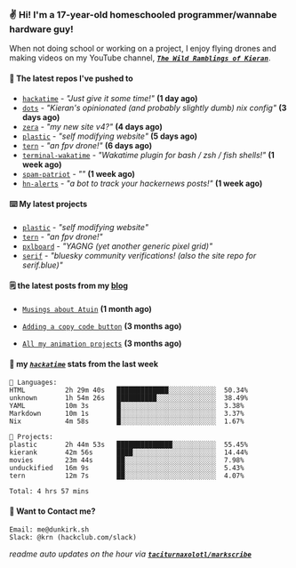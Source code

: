 ### ✌️ Hi! I'm a 17-year-old homeschooled programmer/wannabe hardware guy!

When not doing school or working on a project, I enjoy flying drones and making videos on my YouTube channel, [**_`The Wild Ramblings of Kieran`_**](https://youtube.com/@kieran.rambles).

#### 👷 The latest repos I've pushed to

- [`hackatime`](https://github.com/hackclub/hackatime) - _"Just give it some time!"_ **(1 day ago)**
- [`dots`](https://github.com/taciturnaxolotl/dots) - _"Kieran's opinionated (and probably slightly dumb) nix config"_ **(3 days ago)**
- [`zera`](https://github.com/taciturnaxolotl/zera) - _"my new site v4?"_ **(4 days ago)**
- [`plastic`](https://github.com/taciturnaxolotl/plastic) - _"self modifying website"_ **(5 days ago)**
- [`tern`](https://github.com/taciturnaxolotl/tern) - _"an fpv drone!"_ **(6 days ago)**
- [`terminal-wakatime`](https://github.com/hackclub/terminal-wakatime) - _"Wakatime plugin for bash / zsh / fish shells!"_ **(1 week ago)**
- [`spam-patriot`](https://github.com/taciturnaxolotl/spam-patriot) - _""_ **(1 week ago)**
- [`hn-alerts`](https://github.com/taciturnaxolotl/hn-alerts) - _"a bot to track your hackernews posts!"_ **(1 week ago)**

#### ⌨️ My latest projects

- [`plastic`](https://github.com/taciturnaxolotl/plastic) - _"self modifying website"_
- [`tern`](https://github.com/taciturnaxolotl/tern) - _"an fpv drone!"_
- [`pxlboard`](https://github.com/taciturnaxolotl/pxlboard) - _"YAGNG (yet another generic pixel grid)"_
- [`serif`](https://github.com/taciturnaxolotl/serif) - _"bluesky community verifications! (also the site repo for serif.blue)"_

#### 🗒️ the latest posts from my [blog](https://dunkirk.sh)

- [`Musings about Atuin`](https://dunkirk.sh/blog/atuin/) **(1 month ago)**

- [`Adding a copy code button`](https://dunkirk.sh/blog/adding-a-copy-button/) **(3 months ago)**

- [`All my animation projects`](https://dunkirk.sh/blog/my-animations/) **(3 months ago)**



#### 📡 my [_`hackatime`_](https://waka.hackclub.com) stats from the last week

```text
💾 Languages:
HTML          2h 29m 40s   █████████████░░░░░░░░░░░░  50.34%
unknown       1h 54m 26s   ██████████░░░░░░░░░░░░░░░  38.49%
YAML          10m 3s       █░░░░░░░░░░░░░░░░░░░░░░░░  3.38%
Markdown      10m 1s       █░░░░░░░░░░░░░░░░░░░░░░░░  3.37%
Nix           4m 58s       █░░░░░░░░░░░░░░░░░░░░░░░░  1.67%

💼 Projects:
plastic       2h 44m 53s   ██████████████░░░░░░░░░░░  55.45%
kierank       42m 56s      ████░░░░░░░░░░░░░░░░░░░░░  14.44%
movies        23m 44s      ██░░░░░░░░░░░░░░░░░░░░░░░  7.98%
unduckified   16m 9s       ██░░░░░░░░░░░░░░░░░░░░░░░  5.43%
tern          12m 7s       ██░░░░░░░░░░░░░░░░░░░░░░░  4.07%

Total: 4 hrs 57 mins
```

#### 📮 Want to Contact me?

```text
Email: me@dunkirk.sh
Slack: @krn (hackclub.com/slack)
```

_readme auto updates on the hour via [**`taciturnaxolotl/markscribe`**](https://github.com/taciturnaxolotl/markscribe)_
